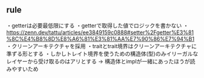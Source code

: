
## rule
・getterは必要最低限にする
・getterで取得した値でロジックを書かない
    ・https://zenn.dev/tattu/articles/ee3849159c0888#setter%2Fgetter%E3%81%8C%E4%B8%8D%E8%A6%81%E3%81%AA%E7%90%86%E7%94%B1
・クリーンアーキテクチャを採用
・traitとtrait境界はクリーンアーキテクチャに準ずる形とする
・しかしトレイト境界を使うための構造体(型)のみイリーガルなレイヤーから受け取るのはアリとする -> 構造体とimplが一緒にあったほうが読みやすいため